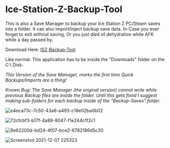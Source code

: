 # Ice-Station-Z-Backup-Tool
This is also a Save Manager to backup your Ice Station Z PC/Steam saves into a folder. It can also import/inject backup save data. In-Case you ever forget to exit without saving, Or you just died of dehydration while AFK while a day passed by.

Download Here: [ISZ-Backup-Tool](https://github.com/Cracko298/Ice-Station-Z-Backup-Tool/files/7672889/ISZ-Backup-Tool.zip)

Like normal. This application has to be inside the "Downloads" folder on the C:\ Disk.

*This Version of the Save Manager, marks the first time Quick Backups/Imports are a thing!*

*Known Bug: The Save Manager (the original version) cannot write while previous Backup files are inside the folder. Until this gets fixed I suggest making sub-folders for each backup inside of the "Backup-Saves" folder.*

![e4eca73c-7c50-43a6-a493-c18e02ba0b02](https://user-images.githubusercontent.com/78656905/145291120-8e099ecf-7cea-4232-b6e2-25101ef61662.png)

![72cfcbf3-b17f-4a89-8047-f1e244c1f2c1](https://user-images.githubusercontent.com/78656905/145291121-a2a2fc8f-9935-48b7-8b5f-5c69e4138a18.png)

![8e62200d-bd24-4f07-bce2-6782186d5c30](https://user-images.githubusercontent.com/78656905/145291123-d877f4d0-f36d-47ca-98f9-4dac23c3414c.png)

![Screenshot 2021-12-07 225323](https://user-images.githubusercontent.com/78656905/145291124-8d668abc-62d5-4552-86bb-f9c29af5b058.png)
